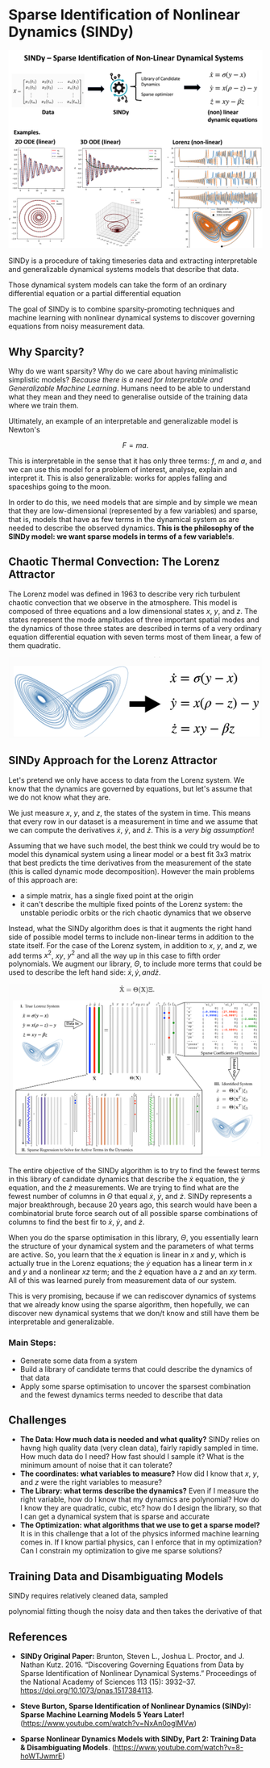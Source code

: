 # Sparse Identification of Nonlinear Dynamics (SINDy)

![Data Dynamics](imgs/SINDy_overview.png)

SINDy is a procedure of taking timeseries data and extracting interpretable and generalizable dynamical systems models that describe that data.


Those dynamical system models can take the form of an ordinary differential equation or a partial differential equation


The goal of SINDy is to combine sparsity-promoting techniques and machine learning with nonlinear dynamical systems to discover governing equations from noisy measurement data.

 ## Why Sparcity?

 Why do we want sparsity? Why do we care about having minimalistic simplistic models? *Because there is a need for Interpretable and Generalizable Machine Learning*. Humans need to be able to understand what they mean and they need to generalise outside of the training data where we train them.

 Ultimately, an example of an interpretable and generalizable model is Newton's

 $$ F = m a. $$

This is interpretable in the sense that it has only three terms: $f$, $m$ and $a$, and we can use this model for a problem of interest, analyse, explain and interpret it. This is also generalizable: works for apples falling and spaceships going to the moon. 

In order to do this, we need models that are simple and by simple we mean that they are low-dimensional (represented by a few variables) and sparse, that is, models that have as few terms in the dynamical system as are needed to describe the observed dynamics. **This is the philosophy of the SINDy model: we want sparse models in terms of a few variable!s**. 


## Chaotic Thermal Convection: The Lorenz Attractor

The Lorenz model was defined in 1963 to describe very rich turbulent chaotic convection that we observe in the atmosphere. This model is composed of three equations and a low dimensional states $x$, $y$, and $z$. The states represent the mode amplitudes of three important spatial modes and the dynamics of those three states are described in terms of a very ordinary equation differential equation with seven terms most of them linear, a few of them quadratic.

![Lorenz Model](imgs/lorenz_model.png)

## SINDy Approach for the Lorenz Attractor

Let's pretend we only have access to data from the Lorenz system. We know that the dynamics are governed by equations, but let's assume that we do not know what they are. 

We just measure $x$, $y$, and $z$, the states of the system in time. This means that every row in our dataset is a measurement in time and we assume that we can compute the derivatives $\dot{x}$, $\dot{y}$, and $\dot{z}$. This is a *very big assumption*!

Assuming that we have such model, the best think we could try would be to model this dynamical system using a linear model or a best fit 3x3 matrix that best predicts the time derivatives from the measurement of the state (this is called dynamic mode decomposition). However the main problems of this approach are:

- a simple matrix, has a single fixed point at the origin
- it can't describe the multiple fixed points of the Lorenz system: the unstable periodic orbits or the rich chaotic dynamics that we observe

Instead, what the SINDy algorithm does is that it augments the right hand side of possible model terms to include non-linear terms in addition to the state itself. For the case of the Lorenz system, in addition to $x$, $y$, and $z$, we add terms $x^2$, $xy$, $y^2$ and all the way up in this case to fifth order polynomials. We augment our library, $\Theta$, to include more terms that could be used to describe the left hand side: $\dot{x}, \dot{y}, and \dot{z}$. 

![SINDy](imgs/sindy.png)

The entire objective of the SINDy algorithm is to try to find the fewest terms in this library of candidate dynamics that describe the $\dot{x}$ equation, the $\dot{y}$ equation, and the $\dot{z}$ measurements. We are trying to find what are the fewest number of columns in $\Theta$ that equal $\dot{x}$, $\dot{y}$, and $\dot{z}$. SINDy represents a major breakthrough, because 20 years ago, this search would have been a combinatorial brute force search out of all possible sparse combinations of columns to find the best fir to $\dot{x}$, $\dot{y}$, and $\dot{z}$. 

When you do the sparse optimisation in this library, $\Theta$, you essentially learn the structure of your dynamical system and the parameters of what terms are active. So, you learn that the $\dot{x}$ equation is linear in $x$ and $y$, which is actually true in the Lorenz equations; the $\dot{y}$ equation has a linear term in $x$ and $y$ and a nonlinear $xz$ term; and the $\dot{z}$ equation have a $z$ and an $xy$ term. All of this was learned purely from measurement data of our system. 

This is very promising, because if we can rediscover dynamics of systems that we already know using the sparse algorithm, then hopefully, we can discover new dynamical systems that we don/t know and still have them be interpretable and generalizable. 

### Main Steps:

- Generate some data from a system 
- Build a library of candidate terms that could describe the dynamics of that data
- Apply some sparse optimisation to uncover the sparsest combination and the fewest dynamics terms needed to describe that data

## Challenges

- **The Data: How much data is needed and what quality?** SINDy relies on havng high quality data (very clean data), fairly rapidly sampled in time. How much data do I need? How fast should I sample it? What is the minimum amount of noise that it can tolerate? 
- **The coordinates: what variables to measure?** How did I know that $x$, $y$, and $z$ were the right variables to measure?
- **The Library: what terms describe the dynamics?** Even if I measure the right variable, how do I know that my dynamics are polynomial? How do I know they are quadratic, cubic, etc? how do I design the library, so that I can get a dynamical system that is sparse and accurate 
- **The Optimization: what algorithms that we use to get a sparse model?** It is in this challenge that a lot of the physics informed machine learning comes in. If I know partial physics, can I enforce that in my optimization? Can I constrain my optimization to give me sparse solutions?



## Training Data and Disambiguating Models

SINDy requires relatively cleaned data, sampled

polynomial fitting though the noisy data and then takes the derivative of that


## References


- **SINDy Original Paper:** 
Brunton, Steven L., Joshua L. Proctor, and J. Nathan Kutz. 2016. “Discovering Governing Equations from Data by Sparse Identification of Nonlinear Dynamical Systems.” Proceedings of the National Academy of Sciences 113 (15): 3932–37. https://doi.org/10.1073/pnas.1517384113.

- **Steve Burton, Sparse Identification of Nonlinear Dynamics (SINDy): Sparse Machine Learning Models 5 Years Later!**
(https://www.youtube.com/watch?v=NxAn0oglMVw)

- **Sparse Nonlinear Dynamics Models with SINDy, Part 2: Training Data & Disambiguating Models**. (https://www.youtube.com/watch?v=8-hoWTJwmrE)




